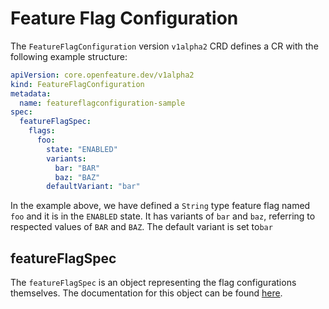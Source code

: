 # Feature Flag Configuration

The `FeatureFlagConfiguration` version `v1alpha2` CRD defines a CR with the following example structure:

```yaml
apiVersion: core.openfeature.dev/v1alpha2
kind: FeatureFlagConfiguration
metadata:
  name: featureflagconfiguration-sample
spec:
  featureFlagSpec:
    flags:
      foo:
        state: "ENABLED"
        variants:
          bar: "BAR"
          baz: "BAZ"
        defaultVariant: "bar"
```

In the example above, we have defined a `String` type feature flag named `foo` and it is in the `ENABLED` state. 
It has variants of `bar` and `baz`, referring to respected values of `BAR` and `BAZ`.
The default variant is set to`bar`

## featureFlagSpec

The `featureFlagSpec` is an object representing the flag configurations themselves.
The documentation for this object can be found [here](https://github.com/open-feature/flagd/blob/main/docs/configuration/flag_configuration.md).

